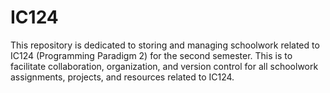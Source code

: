 # IC124
This repository is dedicated to storing and managing schoolwork related to IC124 (Programming Paradigm 2) for the second semester. 
This is to facilitate collaboration, organization, and version control for all schoolwork assignments, projects, and resources 
related to IC124.
